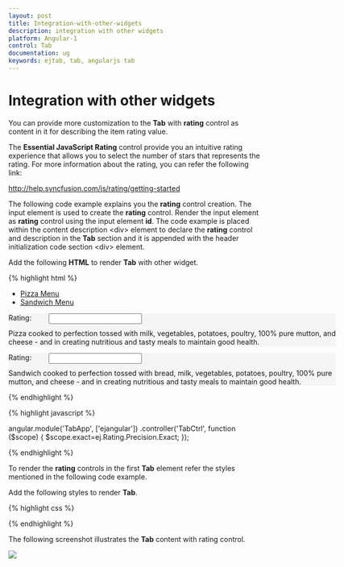 ```yaml
---
layout: post
title: Integration-with-other-widgets
description: integration with other widgets
platform: Angular-1
control: Tab
documentation: ug
keywords: ejtab, tab, angularjs tab 
---
```


# Integration with other widgets

You can provide more customization to the **Tab** with **rating** control as content in it for describing the item rating value.

The **Essential JavaScript Rating** control provide you an intuitive rating experience that allows you to select the number of stars that represents the rating. For more information about the rating, you can refer the following link:

<http://help.syncfusion.com/js/rating/getting-started>

The following code example explains you the **rating** control creation. The input element is used to create the **rating** control. Render the input element as **rating** control using the input element **id**. The code example is placed within the content description &lt;div&gt; element to declare the **rating** control and description in the **Tab** section and it is appended with the header initialization code section &lt;div&gt; element.

Add the following **HTML** to render **Tab** with other widget.

{% highlight html %}

<div id="dishtype" style="width: 650px" ej-tab>
    <ul>
        <li><a href="#pizza">Pizza Menu</a></li>
        <li><a href="#sandwich">Sandwich Menu</a></li>
    </ul>
    <div id="pizza" style="background-color: #F5F5F5">
        <p>Rating:</p>
        <div class="dishRating">
            <input id="pizzarating" type="text" class="rating" ej-rating e-precision="exact" e-value="4.8" /><br />
        </div>
        <p>Pizza cooked to perfection tossed with milk, vegetables, potatoes, poultry, 100% pure mutton, and cheese - and in creating nutritious and tasty meals to maintain good health.</p>
    </div>
    <div id="sandwich" style="background-color: #F5F5F5">
        <p>Rating:</p>
        <div class="dishRating">
            <input id="sandwichrating" type="text" class="rating" ej-rating e-precision="exact" e-value="4.8"/>
        </div>
        <p>Sandwich cooked to perfection tossed with bread, milk, vegetables, potatoes, poultry, 100% pure mutton, and cheese - and in creating nutritious and tasty meals to maintain good health.</p>
    </div>
</div>   

{% endhighlight %}

{% highlight javascript %}

angular.module('TabApp', ['ejangular'])
.controller('TabCtrl', function ($scope) {
    $scope.exact=ej.Rating.Precision.Exact;
});

{% endhighlight %}

To render the **rating** controls in the first **Tab** element refer the styles mentioned in the following code example. 

Add the following styles to render **Tab**.

{% highlight css %}
    
<style type="text/css" class="cssStyles">
    .dishRating {
        position: absolute;
        margin: -31px 0px 0px 80px;
    }       
</style>

{% endhighlight %}


The following screenshot illustrates the **Tab** content with rating control. 

![](/js/Tab/Integration-with-other-widgets_images/Integration-with-other-widgets_img1.png) 



